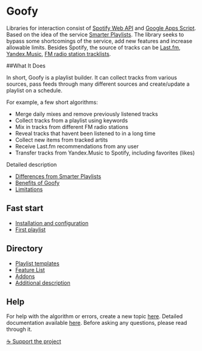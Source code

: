 # Goofy
Libraries for interaction consist of [Spotify Web API](https://developer.spotify.com/documentation/web-api/) and [Google Apps Script](https://developers.google.com/apps-script). Based on the idea of the service [Smarter Playlists](http://smarterplaylists.playlistmachinery.com/about.html). The library seeks to bypass some shortcomings of the service, add new features and increase allowable limits. Besides Spotify, the source of tracks can be [Last.fm](https://chimildic.github.io/goofy/#/func?id=lastfm), [Yandex.Music](https://chimildic.github.io/goofy/#/func?id=yandex), [FM radio station tracklists](https://github.com/Chimildic/goofy/discussions/35).

##What It Does

In short, Goofy is a playlist builder. It can collect tracks from various sources, pass feeds through many different sources and create/update a playlist on a schedule.

For example, a few short algorithms:
- Merge daily mixes and remove previously listened tracks
- Collect tracks from a playlist using keywords
- Mix in tracks from different FM radio stations
- Reveal tracks that havent been listened to in a long time
- Collect new items from tracked artits
- Receive Last.fm recommendations from any user
- Transfer tracks from Yandex.Music to Spotify, including favorites (likes)

Detailed description
- [Differences from Smarter Playlists](https://chimildic.github.io/goofy/#/desc?id=Отличия-от-smarter-playlists)
- [Benefits of Goofy](https://chimildic.github.io/goofy/#/desc?id=Преимущества-goofy)
- [Limitations](https://chimildic.github.io/goofy/#/desc?id=Ограничения)

## Fast start

- [Installation and configuration](https://chimildic.github.io/goofy/#/install)
- [First playlist](https://chimildic.github.io/goofy/#/first-playlist)

## Directory

- [Playlist templates](https://chimildic.github.io/goofy/#/template)
- [Feature List](https://chimildic.github.io/goofy/#/func)
- [Addons](https://github.com/Chimildic/goofy/tree/main/addons)
- [Additional description](https://chimildic.github.io/goofy/#/guide)

## Help

For help with the algorithm or errors, create a new topic [here](https://github.com/Chimildic/goofy/discussions).
Detailed documentation available [here](https://chimildic.github.io/goofy/). Before asking any questions, please read through it.

[☕ Support the project](https://yoomoney.ru/to/410014208620686)
